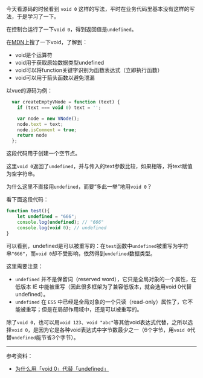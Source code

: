 今天看源码的时候看到 `void 0` 这样的写法，平时在业务代码里基本没有这样的写法，于是学习了一下。

在控制台运行了一下`void 0`，得到返回值是`undefined`。

在[MDN](https://developer.mozilla.org/zh-CN/docs/Web/JavaScript/Reference/Operators/void)上搜了一下void，了解到：

- void是个运算符
- void用于获取原始数据类型undefined
- void可以将function关键字识别为函数表达式（立即执行函数）
- void可以用于箭头函数以避免泄漏


以vue的源码为例：
```javascript
  var createEmptyVNode = function (text) {
    if (text === void 0) text = '';

    var node = new VNode();
    node.text = text;
    node.isComment = true;
    return node
  };
```
这段代码用于创建一个空节点。

这里`void 0`返回了`undefined`，并与传入的text参数比较，如果相等，将text赋值为空字符串。

为什么这里不直接用`undefined`，而要“多此一举”地用`void 0`？

看下面这段代码：

```javascript
function test(){
    let undefined = "666";
    console.log(undefined); // "666"
    console.log(void 0); // undefined
}
```
可以看到，undefined是可以被重写的：在`test`函数中`undefined`被重写为字符串`"666"`，而`void 0`却不受影响，依然得到`undefined`数据类型。

这里需要注意：

- `undefined` 并不是保留词（reserved word），它只是全局对象的一个属性，在低版本 IE 中能被重写（因此很多框架为了兼容低版本，就会选用void 0代替undefined）。
- `undefined` 在 `ES5` 中已经是全局对象的一个只读（read-only）属性了，它不能被重写；但是在局部作用域中，还是可以被重写的。

除了`void 0`，也可以用`void 123`、`void "abc"`等其他void表达式代替，之所以选择`void 0`，是因为它是各种void表达式中字节数最少之一（6个字节，用`void 0`代替`undefined`能节省3个字节）。


---


参考资料：
- [为什么用「void 0」代替「undefined」](https://github.com/lessfish/underscore-analysis/issues/1)